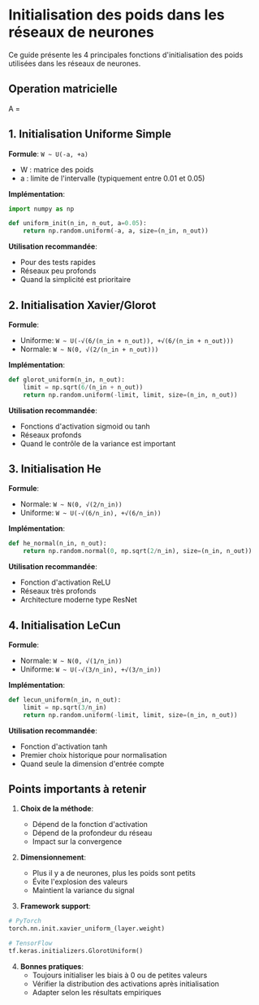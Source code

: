 # Initialisation des poids dans les réseaux de neurones

Ce guide présente les 4 principales fonctions d'initialisation des poids utilisées dans les réseaux de neurones.

## Operation matricielle

A = 



## 1. Initialisation Uniforme Simple

**Formule**: `W ~ U(-a, +a)`
- W : matrice des poids
- a : limite de l'intervalle (typiquement entre 0.01 et 0.05)

**Implémentation**:
```python
import numpy as np

def uniform_init(n_in, n_out, a=0.05):
    return np.random.uniform(-a, a, size=(n_in, n_out))
```

**Utilisation recommandée**:
- Pour des tests rapides
- Réseaux peu profonds
- Quand la simplicité est prioritaire

## 2. Initialisation Xavier/Glorot

**Formule**: 
- Uniforme: `W ~ U(-√(6/(n_in + n_out)), +√(6/(n_in + n_out)))`
- Normale: `W ~ N(0, √(2/(n_in + n_out)))`

**Implémentation**:
```python
def glorot_uniform(n_in, n_out):
    limit = np.sqrt(6/(n_in + n_out))
    return np.random.uniform(-limit, limit, size=(n_in, n_out))
```

**Utilisation recommandée**:
- Fonctions d'activation sigmoid ou tanh
- Réseaux profonds
- Quand le contrôle de la variance est important

## 3. Initialisation He

**Formule**:
- Normale: `W ~ N(0, √(2/n_in))`
- Uniforme: `W ~ U(-√(6/n_in), +√(6/n_in))`

**Implémentation**:
```python
def he_normal(n_in, n_out):
    return np.random.normal(0, np.sqrt(2/n_in), size=(n_in, n_out))
```

**Utilisation recommandée**:
- Fonction d'activation ReLU
- Réseaux très profonds
- Architecture moderne type ResNet

## 4. Initialisation LeCun

**Formule**:
- Normale: `W ~ N(0, √(1/n_in))`
- Uniforme: `W ~ U(-√(3/n_in), +√(3/n_in))`

**Implémentation**:
```python
def lecun_uniform(n_in, n_out):
    limit = np.sqrt(3/n_in)
    return np.random.uniform(-limit, limit, size=(n_in, n_out))
```

**Utilisation recommandée**:
- Fonction d'activation tanh
- Premier choix historique pour normalisation
- Quand seule la dimension d'entrée compte

## Points importants à retenir

1. **Choix de la méthode**:
   - Dépend de la fonction d'activation
   - Dépend de la profondeur du réseau
   - Impact sur la convergence

2. **Dimensionnement**:
   - Plus il y a de neurones, plus les poids sont petits
   - Évite l'explosion des valeurs
   - Maintient la variance du signal

3. **Framework support**:
```python
# PyTorch
torch.nn.init.xavier_uniform_(layer.weight)

# TensorFlow
tf.keras.initializers.GlorotUniform()
```

4. **Bonnes pratiques**:
   - Toujours initialiser les biais à 0 ou de petites valeurs
   - Vérifier la distribution des activations après initialisation
   - Adapter selon les résultats empiriques